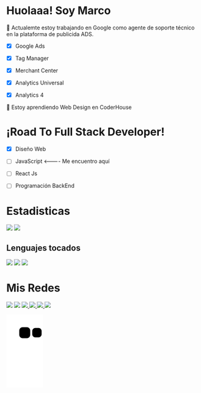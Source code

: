 # Huolaaa! Soy Marco

🔭 Actualemte estoy trabajando en Google como agente de soporte técnico en la plataforma de publicida ADS.
- [x] Google Ads
- [x] Tag Manager
- [x] Merchant Center
- [x] Analytics Universal
- [x] Analytics 4


🌱 Estoy aprendiendo Web Design en CoderHouse


 
# ¡Road To Full Stack Developer!

- [x] Diseño Web
- [ ] JavaScript <---- Me encuentro aquí
- [ ] React Js
- [ ] Programación BackEnd


# Estadisticas 

<div>

  <img height="180em" src="https://github-readme-stats.vercel.app/api?username=aguirremarcojavier&show_icons=true&theme=jolly"/>
  <img height="180em" src="https://github-readme-stats.vercel.app/api/top-langs/?username=aguirremarcojavier&show_icons=true&theme=jolly"/>
</div>

## Lenguajes tocados

<div>
  <img height="90em" src="https://cdn.jsdelivr.net/gh/devicons/devicon/icons/javascript/javascript-plain.svg" />
  <img height="90em" src="https://cdn.jsdelivr.net/gh/devicons/devicon/icons/html5/html5-plain-wordmark.svg" />
  <img height="90em" src="https://cdn.jsdelivr.net/gh/devicons/devicon/icons/css3/css3-plain.svg" />
</div>

# Mis Redes

<div>
  <a href="https://www.instagram.com/javaguirre0511" target="_blank"> <img src="https://img.shields.io/badge/Instagram-E4405F?style=for-the-badge&logo=instagram&logoColor=white"></a> <a href="https://www.twitter.com/Agu1rreMarco" target="_blank"> <img src="https://img.shields.io/badge/Twitter-1DA1F2?style=for-the-badge&logo=twitter&logoColor=white"></a> <a href="https://www.linkedin.com/in/marco-javier-aguirre-00408719a" target="_blank"> <img src="https://img.shields.io/badge/LinkedIn-0077B5?style=for-the-badge&logo=linkedin&logoColor=white"> <a href="https://www.reddit.com/user/dakasaurio" target="_blank"> <img src="https://img.shields.io/badge/Reddit-FF4500?style=for-the-badge&logo=reddit&logoColor=white"> </a> <a href="https://steamcommunity.com/id/Dakasaurio" target="_blank"> <img src="https://img.shields.io/badge/Steam-000000?style=for-the-badge&logo=steam&logoColor=white"> </a> <a href="https://open.spotify.com/user/21ymc2fpdmeg7g2emikvnr26q?si=ad6b99d2e03745a8" target="_blank"> <img src="https://img.shields.io/badge/Spotify-1ED760?&style=for-the-badge&logo=spotify&logoColor=white"> </a>
</div>

![snake gif](https://github.com/AguirreMarcoJavier/aguirremarcojavier/blob/output/github-contribution-grid-snake.svg)
